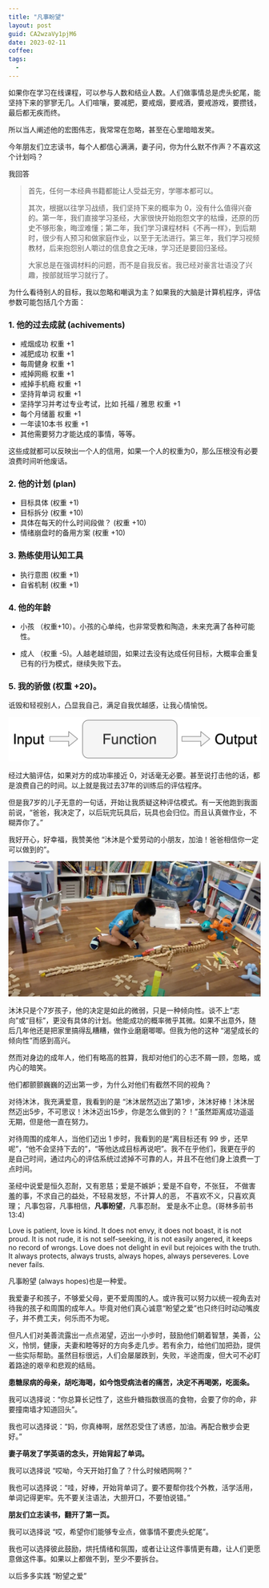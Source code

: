 ```yaml
---
title: "凡事盼望"
layout: post
guid: CA2wzaVy1pjM6
date: 2023-02-11
coffee:
tags:
  -
---
```


如果你在学习在线课程，可以参与人数和结业人数。人们做事情总是虎头蛇尾，能坚持下来的寥寥无几。人们喧嚷，要减肥，要戒烟，要戒酒，要戒游戏，要攒钱，最后都无疾而终。

所以当人阐述他的宏图伟志，我常常在忽略，甚至在心里暗暗发笑。

今年朋友们立志读书，每个人都信心满满，妻子问，你为什么默不作声？不喜欢这个计划吗？

我回答

> 首先，任何一本经典书籍都能让人受益无穷，学哪本都可以。
> 
> 其次，根据以往学习战绩，我们坚持下来的概率为 0，没有什么值得兴奋的。第一年，我们直接学习圣经，大家很快开始抱怨文字的枯燥，还原的历史不够形象，晦涩难懂；第二年，我们学习课程材料《不再一样》，到后期时，很少有人预习和做家庭作业，以至于无法进行。第三年，我们学习视频教材，后来抱怨别人嚼过的信息食之无味，学习还是要回归圣经。
>
> 大家总是在强调材料的问题，而不是自我反省。我已经对豪言壮语没了兴趣，按部就班学习就行了。

为什么看待别人的目标，我以忽略和嘲讽为主？如果我的大脑是计算机程序，评估参数可能包括几个方面：

### 1. 他的过去成就 (achivements)
    
- 戒烟成功 权重 +1
- 减肥成功 权重 +1
- 每周健身 权重 +1
- 戒掉网瘾 权重 +1
- 戒掉手机瘾 权重 +1
- 坚持背单词 权重 +1
- 坚持学习并考过专业考试，比如 托福 / 雅思 权重 +1
- 每个月储蓄 权重 +1
- 一年读10本书 权重 +1
- 其他需要努力才能达成的事情，等等。

这些成就都可以反映出一个人的信用，如果一个人的权重为0，那么压根没有必要浪费时间听他废话。

### 2. 他的计划 (plan)

- 目标具体 (权重 +1)
- 目标拆分 (权重 +10)
- 具体在每天的什么时间段做？ (权重 +10)
- 情绪崩盘时的备用方案 (权重 +10)

### 3. 熟练使用认知工具

- 执行意图 (权重 +1)
- 自省机制 (权重 +1)


### 4. 他的年龄

- 小孩 （权重+10）。小孩的心单纯，也非常受教和陶造，未来充满了各种可能性。
    
- 成人 （权重 -5)。人越老越顽固，如果过去没有达成任何目标，大概率会重复已有的行为模式，继续失败下去。

### 5. 我的骄傲 (权重 +20)。

诋毁和轻视别人，凸显我自己，满足自我优越感，让我心情愉悦。

![](/media/files/2022/2023-02-11-function.png)

经过大脑评估，如果对方的成功率接近 0，对话毫无必要。甚至说打击他的话，都是浪费自己的时间。以上就是我过去37年的训练后的评估程序。

但是我7岁的儿子无意的一句话，开始让我质疑这种评估模式。有一天他跑到我面前说，“爸爸，我决定了，以后玩完玩具后，玩具也会归位。而且认真做作业，不糊弄你了。”

我好开心，好幸福，我赞美他 “沐沐是个爱劳动的小朋友，加油！爸爸相信你一定可以做到的”。

![](/media/files/2022/2023-02-11-living-room.jpg)

沐沐只是个7岁孩子，他的决定是如此的微弱，只是一种倾向性。谈不上“志向”或“目标”，更没有具体的计划。他能成功的概率微乎其微。如果不出意外，随后几年他还是把家里搞得乱糟糟，做作业磨磨唧唧。但我为他的这种 “渴望成长的倾向性”而感到高兴。

然而对身边的成年人，他们有略高的胜算，我却对他们的心志不屑一顾，忽略，或内心的暗笑。

他们都颤颤巍巍的迈出第一步，为什么对他们有截然不同的视角？

对待沐沐，我充满爱意，我看到的是 “沐沐居然迈出了第1步，沐沐好棒！沐沐居然迈出5步，不可思议！沐沐迈出15步，你是怎么做到的？！”虽然距离成功遥遥无期，但是他一直在努力。

对待周围的成年人，当他们迈出 1 步时，我看到的是“离目标还有 99 步，还早呢”，“他不会坚持下去的”，“等他达成目标再说吧”。我不在乎他们，我更在乎的是自己时间，通过内心的评估系统过滤掉不可靠的人，并且不在他们身上浪费一丁点时间。

圣经中说爱是恒久忍耐，又有恩慈；爱是不嫉妒；爱是不自夸，不张狂， 不做害羞的事，不求自己的益处，不轻易发怒，不计算人的恶， 不喜欢不义，只喜欢真理； 凡事包容，凡事相信，**凡事盼望**，凡事忍耐。 爱是永不止息。(哥林多前书 13:4)

Love is patient, love is kind. It does not envy, it does not boast, it is not proud. It is not rude, it is not self-seeking, it is not easily angered, it keeps no record of wrongs. Love does not delight in evil but rejoices with the truth. It always protects, always trusts, always hopes, always perseveres. Love never fails.

凡事盼望 (always hopes)也是一种爱。

我爱妻子和孩子，不够爱父母，更不爱周围的人。或许我可以努力以统一视角去对待我的孩子和周围的成年人。毕竟对他们真心诚意“盼望之爱”也只终归时动动嘴皮子，并不费工夫，何乐而不为呢。

但凡人们对美善流露出一点点渴望，迈出一小步时，鼓励他们朝着智慧，美善，公义，怜悯，健康，夫妻和睦等好的方向多走几步。若有余力，给他们加把劲，提供一些实际帮助。虽然目标很远，人们会屡屡跌到，失败，半途而废，但大可不必盯着路途的艰辛和悲观的结局。

**患糖尿病的母亲，胡吃海喝，如今饱受病法者的痛苦，决定不再喝粥，吃面条。**

我可以选择说：“你总算长记性了，这些升糖指数很高的食物，会要了你的命，非要撞南墙才知道回头”。

我也可以选择说：“妈，你真棒啊，居然忍受住了诱惑，加油。再配合散步会更好。”

**妻子萌发了学英语的念头，开始背起了单词。**

我可以选择说 “哎呦，今天开始打鱼了？什么时候晒网啊？”

我也可以选择说：“哇，好棒，开始背单词了。要不要帮你找个外教，活学活用，单词记得更牢。先不要关注语法，大胆开口，不要怕说错。”

**朋友们立志读书，翻开了第一页。**

我可以选择说 “哎，希望你们能够专业点，做事情不要虎头蛇尾”。

我也可以选择彼此鼓励，烘托情绪和氛围，或者让让这件事情更有趣，让人们更愿意做这件事。如果以上都做不到，至少不要拆台。

以后多多实践 “盼望之爱”

